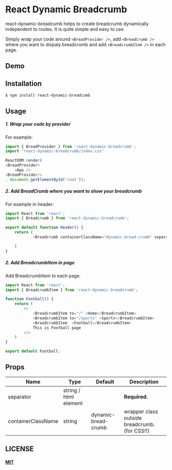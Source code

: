 # React Dynamic Breadcrumb
react-dynamic-breadcumb helps to create breadcrumb dynamically independent to routes. It is quite simple and easy to use.

Simply wrap your code around `<BreadProvider />`, add `<BreadCrumb />` where you want to dispaly breadcrumb and add `<BreadcrumbItem />` in each page.

## Demo

## Installation
```
$ npm install react-dynamic-breadcumb 
```
## Usage

##### 1. Wrap your code by provider
For example:
```js
import { BreadProvider } from 'react-dynamic-breadcrumb';
import "react-dynamic-breadcrumb/index.css"

ReactDOM.render(
<BreadProvider>
    <App />
<BreadProvider/>
, document.getElementById('root'));
```

##### 2. Add BreadCrumb where you want to show your breadcrumb
For example in header:
```js
import React from 'react';
import { Breadcrumb } from 'react-dynamic-breadcrumb';

export default function Header() {
    return (
            <Breadcrumb containerClassName="dynamic-bread-crumb" separator="<strong>/</strong>" />

    )
}
```

##### 2. Add BreadcrumbItem in page
Add BreadcrumbItem to each page.
```js
import React from 'react';
import { BreadcrumbItem } from 'react-dynamic-breadcrumb';

function Football() {
    return (
        <>
            <BreadcrumbItem to="/" >Home</BreadcrumbItem>
            <BreadcrumbItem to="/sports" >Sports</BreadcrumbItem>
            <BreadcrumbItem  >Football</BreadcrumbItem>
            This is Football page
        </>
    )
}

export default Football;
```
## Props

| Name                | Type     | Default   | Description                                                          |
| ------------------- | -------- | --------- | -------------------------------------------------------------------- |
| separator       | string / html element   |    |  **Required.**  |
| containerClassName| string |  dynamic-bread-crumb|  wrapper class outside breadcrumb. (for CSS!!)|


## LICENSE

#### [MIT](./LICENSE.md)